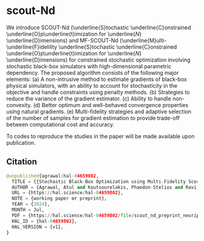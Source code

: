 # scout-Nd
We introduce SCOUT-Nd (\underline{S}tochastic \underline{C}onstrained \underline{O}p\underline{t}imization for \underline{$N$} \underline{D}imensions) and MF-SCOUT-Nd (\underline{M}ulti-\underline{F}idelility \underline{S}tochastic \underline{C}onstrained \underline{O}p\underline{t}imization for \underline{$N$} \underline{D}imensions) for constrained stochastic optimization involving stochastic black-box simulators with high-dimensional parametric dependency.  The proposed algorithm consists of the following major elements: (a) A non-intrusive method to estimate gradients of black-box physical simulators, with an ability to account for stochasticity in the objective and handle constraints using penalty methods. (b) Strategies to reduce the variance of the gradient estimator. (c) Ability to handle non-convexity. (d) Better optimum and well-behaved convergence properties using natural gradients. (e) Multi-fidelity strategies and adaptive selection of the number of samples for gradient estimation to provide trade-off between computational cost and accuracy.

To codes to reproduce the studies in the paper will be made available upon publication. 


## Citation
```python
@unpublished{agrawal:hal-04659802,
  TITLE = {{Stochastic Black-Box Optimization using Multi-Fidelity Score Function Estimator}},
  AUTHOR = {Agrawal, Atul and Koutsourelakis, Phaedon-Stelios and Ravi, Kislaya and Bungartz, Hans-Joachim},
  URL = {https://hal.science/hal-04659802},
  NOTE = {working paper or preprint},
  YEAR = {2024},
  MONTH = Jul,
  PDF = {https://hal.science/hal-04659802/file/scout_nd_preprint_neurips_formal_ml_scitech.pdf},
  HAL_ID = {hal-04659802},
  HAL_VERSION = {v1},
}
```
